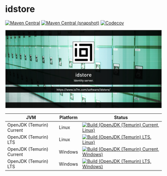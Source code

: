 idstore
===

[![Maven Central](https://img.shields.io/maven-central/v/com.io7m.idstore/com.io7m.idstore.svg?style=flat-square)](http://search.maven.org/#search%7Cga%7C1%7Cg%3A%22com.io7m.idstore%22)
[![Maven Central (snapshot)](https://img.shields.io/nexus/s/https/s01.oss.sonatype.org/com.io7m.idstore/com.io7m.idstore.svg?style=flat-square)](https://s01.oss.sonatype.org/content/repositories/snapshots/com/io7m/idstore/)
[![Codecov](https://img.shields.io/codecov/c/github/io7m/idstore.svg?style=flat-square)](https://codecov.io/gh/io7m/idstore)

![idstore](./src/site/resources/idstore.jpg?raw=true)

| JVM | Platform | Status |
|-----|----------|--------|
| OpenJDK (Temurin) Current | Linux | [![Build (OpenJDK (Temurin) Current, Linux)](https://img.shields.io/github/actions/workflow/status/io7m/idstore/main.linux.temurin.current.yml)](https://github.com/io7m/idstore/actions?query=workflow%3Amain.linux.temurin.current)|
| OpenJDK (Temurin) LTS | Linux | [![Build (OpenJDK (Temurin) LTS, Linux)](https://img.shields.io/github/actions/workflow/status/io7m/idstore/main.linux.temurin.lts.yml)](https://github.com/io7m/idstore/actions?query=workflow%3Amain.linux.temurin.lts)|
| OpenJDK (Temurin) Current | Windows | [![Build (OpenJDK (Temurin) Current, Windows)](https://img.shields.io/github/actions/workflow/status/io7m/idstore/main.windows.temurin.current.yml)](https://github.com/io7m/idstore/actions?query=workflow%3Amain.windows.temurin.current)|
| OpenJDK (Temurin) LTS | Windows | [![Build (OpenJDK (Temurin) LTS, Windows)](https://img.shields.io/github/actions/workflow/status/io7m/idstore/main.windows.temurin.lts.yml)](https://github.com/io7m/idstore/actions?query=workflow%3Amain.windows.temurin.lts)|
